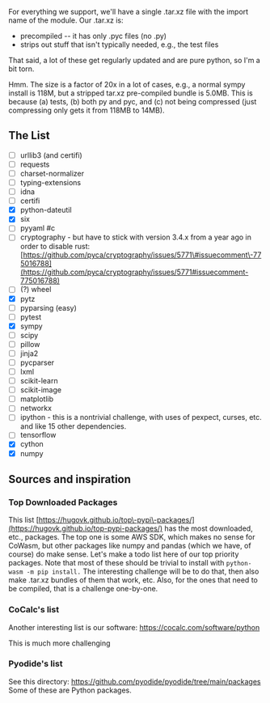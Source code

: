 For everything we support, we'll have a single .tar.xz file with the import name of the module.  Our .tar.xz is:

- precompiled \-\- it has only .pyc files \(no .py\)
- strips out stuff that isn't typically needed, e.g., the test files

That said, a lot of these get regularly updated and are pure python, so I'm a bit torn.

Hmm.   The size is a factor of 20x in a lot of cases, e.g., a normal sympy install is 118M, but a stripped tar.xz pre\-compiled bundle is 5.0MB.  This is because \(a\) tests, \(b\) both py and pyc, and \(c\) not being compressed \(just compressing only gets it from 118MB to 14MB\).

## The List

- [ ] urllib3 \(and certifi\)
- [ ] requests
- [ ] charset\-normalizer
- [ ] typing\-extensions
- [ ] idna
- [ ] certifi
- [x] python\-dateutil
- [x] six
- [ ] pyyaml #c
- [ ] cryptography \- but have to stick with version 3.4.x from a year ago in order to disable rust: [https://github.com/pyca/cryptography/issues/5771\#issuecomment\-775016788](https://github.com/pyca/cryptography/issues/5771#issuecomment-775016788) 
- [ ] \(?\) wheel
- [x] pytz
- [ ] pyparsing \(easy\)
- [ ] pytest
- [x] sympy
- [ ] scipy
- [ ] pillow
- [ ] jinja2
- [ ] pycparser
- [ ] lxml
- [ ] scikit\-learn
- [ ] scikit\-image
- [ ] matplotlib
- [ ] networkx
- [ ] ipython \- this is a nontrivial challenge, with uses of pexpect, curses, etc. and like 15 other dependencies.
- [ ] tensorflow
- [x] cython
- [x] numpy

## Sources and inspiration

### Top Downloaded Packages

This list [https://hugovk.github.io/top\-pypi\-packages/](https://hugovk.github.io/top-pypi-packages/) has the most downloaded, etc., packages.  The top one is some AWS SDK, which makes no sense for CoWasm, but other packages like numpy and pandas \(which we have, of course\) do make sense.  Let's make a todo list here of our top priority packages.  Note that most of these should be trivial to install with `python-wasm -m pip install.`  The interesting challenge will be to do that, then also make .tar.xz bundles of them that work, etc.   Also, for the ones that need to be compiled, that is a challenge one\-by\-one.

### CoCalc's list

Another interesting list is our software: https://cocalc.com/software/python 

This is much more challenging

### Pyodide's list

See this directory: https://github.com/pyodide/pyodide/tree/main/packages Some of these are Python packages.

